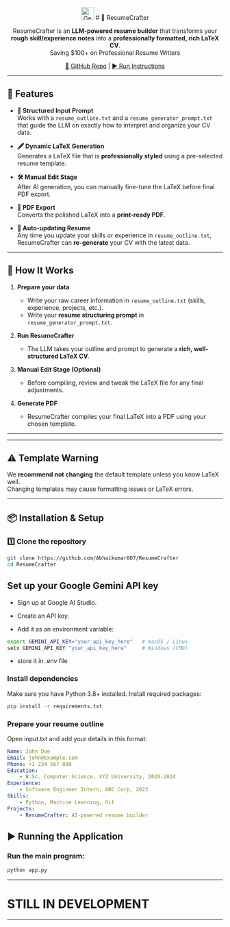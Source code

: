 <div align="center">
<a href="https://ibb.co/zhyY2rQR"><img src="https://i.ibb.co/XZhg5bjs/Gemini-Generated-Image-et5zrzet5zrzet5z.png" style="width:30px" alt="Gemini-Generated-Image-et5zrzet5zrzet5z" border="0"></a>
# 📝 ResumeCrafter  

ResumeCrafter is an **LLM-powered resume builder** that transforms your **rough skill/experience notes** into a **professionally formatted, rich LaTeX CV**.  
Saving $100+ on Professional Resume Writers
<br>

[🔗 GitHub Repo](https://github.com/Abhaikumar007/ResumeCrafter) | [▶ Run Instructions](#-installation--setup)

</div>


---

## 🚀 Features

- **📜 Structured Input Prompt**  
  Works with a `resume_outline.txt` and a `resume_generator_prompt.txt` that guide the LLM on exactly how to interpret and organize your CV data.

- **🖋 Dynamic LaTeX Generation**  
  Generates a LaTeX file that is **professionally styled** using a pre-selected resume template.

- **🛠 Manual Edit Stage**  
  After AI generation, you can manually fine-tune the LaTeX before final PDF export.

- **📄 PDF Export**  
  Converts the polished LaTeX into a **print-ready PDF**.

- **🔄 Auto-updating Resume**  
  Any time you update your skills or experience in `resume_outline.txt`, ResumeCrafter can **re-generate** your CV with the latest data.

---

## 📂 How It Works

1. **Prepare your data**  
   - Write your raw career information in `resume_outline.txt` (skills, experience, projects, etc.).
   - Write your **resume structuring prompt** in `resume_generator_prompt.txt`.

2. **Run ResumeCrafter**  
   - The LLM takes your outline and prompt to generate a **rich, well-structured LaTeX CV**.

3. **Manual Edit Stage (Optional)**  
   - Before compiling, review and tweak the LaTeX file for any final adjustments.

4. **Generate PDF**  
   - ResumeCrafter compiles your final LaTeX into a PDF using your chosen template.

---


---

## ⚠️ Template Warning
We **recommend not changing** the default template unless you know LaTeX well.  
Changing templates may cause formatting issues or LaTeX errors.  

---

## 📦 Installation & Setup

### 1️⃣ Clone the repository
```bash
git clone https://github.com/Abhaikumar007/ResumeCrafter
cd ResumeCrafter
```
## Set up your Google Gemini API key

- Sign up at Google AI Studio.

- Create an API key.

- Add it as an environment variable:
```bash
export GEMINI_API_KEY="your_api_key_here"   # macOS / Linux
setx GEMINI_API_KEY "your_api_key_here"     # Windows (CMD)
```
- store it in .env file

### Install dependencies
Make sure you have Python 3.8+ installed.
Install required packages:

```bash
pip install -r requirements.txt
```
### Prepare your resume outline
Open input.txt and add your details in this format:

```yaml
Name: John Doe
Email: john@example.com
Phone: +1 234 567 890
Education:
    - B.Sc. Computer Science, XYZ University, 2020-2024
Experience:
    - Software Engineer Intern, ABC Corp, 2023
Skills:
    - Python, Machine Learning, Git
Projects:
    - ResumeCrafter: AI-powered resume builder
```
## ▶️ Running the Application
### Run the main program:
```bash
python app.py
```
---
# STILL IN DEVELOPMENT
---
